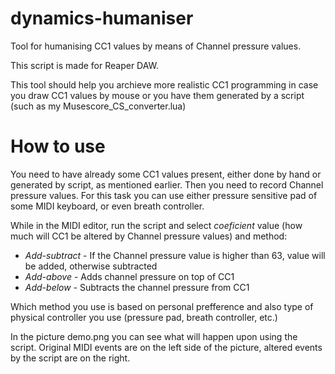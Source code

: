 # dynamics-humaniser
Tool for humanising CC1 values by means of Channel pressure values.

This script is made for Reaper DAW.

This tool should help you archieve more realistic CC1 programming in case you draw CC1 values by mouse or you have them generated by a script (such as my Musescore_CS_converter.lua)

# How to use
You need to have already some CC1 values present, either done by hand or generated by script, as mentioned earlier. Then you need to record Channel pressure values. For this task you can use either pressure sensitive pad of some MIDI keyboard, or even breath controller.

While in the MIDI editor, run the script and select *coeficient* value (how much will CC1 be altered by Channel pressure values) and method:
- *Add-subtract* - If the Channel pressure value is higher than 63, value will be added, otherwise subtracted
- *Add-above* - Adds channel pressure on top of CC1
- *Add-below* - Subtracts the channel pressure from CC1

Which method you use is based on personal prefference and also type of physical controller you use (pressure pad, breath controller, etc.)

In the picture demo.png you can see what will happen upon using the script. Original MIDI events are on the left side of the picture, altered events by the script are on the right.
